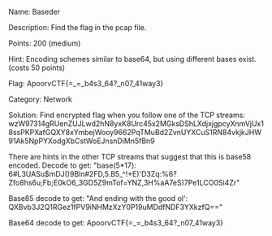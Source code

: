 Name: Baseder

Description: Find the flag in the pcap file.

Points: 200 (medium)

Hint: Encoding schemes similar to base64, but using different bases exist. (costs 50 points)

Flag: ApoorvCTF{=_=_b4s3_64?_n07_41way3}

Category: Network

Solution:
Find encrypted flag when you follow one of the TCP streams:
wzW97314gRUenZUJLwd2hN8yxK8Urc45x2MGksDShLXdjxjgpcyXnmVjUx18ssPKPXafGQXY8xYmbejWooy9662PqTMuBd2ZvnUYXCuS1RN84vkjkJHW91Ak5NpPYXodgXbCstWoEJnsnDiMn5fBn9

There are hints in the other TCP streams that suggest that this is base58 encoded.
Decode to get:
"base(5*17): 6#L3UASu$mDJ()9Bln#2FD,5.B5_^!+E)'D3Zq:%6?Zfo8hs6u;Fb;E0kO6_3GD5Z9mTof=YNZ,3H\%aA7eS)7Pe1LCO0Si4Zr"

Base85 decode to get:
"And ending with the good ol': QXBvb3J2Q1RGez1fPV9iNHMzXzY0P19uMDdfNDF3YXkzfQ=="

Base64 decode to get:
ApoorvCTF{=_=_b4s3_64?_n07_41way3}
